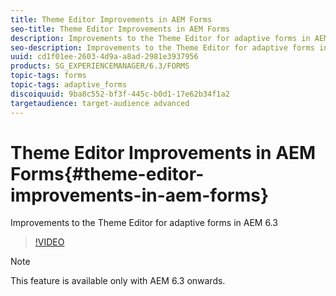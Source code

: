 ```yaml
---
title: Theme Editor Improvements in AEM Forms
seo-title: Theme Editor Improvements in AEM Forms
description: Improvements to the Theme Editor for adaptive forms in AEM 6.3
seo-description: Improvements to the Theme Editor for adaptive forms in AEM 6.3
uuid: cd1f01ee-2603-4d9a-a8ad-2981e3937956
products: SG_EXPERIENCEMANAGER/6.3/FORMS
topic-tags: forms
topic-tags: adaptive_forms
discoiquuid: 9ba8c552-bf3f-445c-b0d1-17e62b34f1a2
targetaudience: target-audience advanced
---
```


# Theme Editor Improvements in AEM Forms{#theme-editor-improvements-in-aem-forms}

Improvements to the Theme Editor for adaptive forms in AEM 6.3

>[!VIDEO](https://video.tv.adobe.com/v/19497?quality=9)

>[!NOTE]
>
>This feature is available only with AEM 6.3 onwards.


